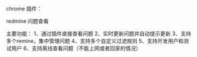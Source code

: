 chrome 插件：

redmine 问题查看


主要功能：
1、通过插件直接查看问题
2、实时更新问题并自动提示更新
3、支持多个remine，集中管理问题
4、支持多个自定义过滤规则
5、支持开发用户和测试用户
6、支持离线查看问题（不能上网或者回家的情况）
